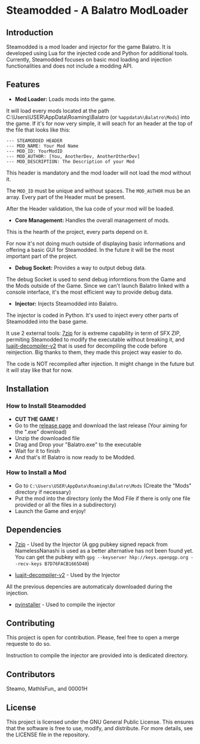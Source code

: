 # Steamodded - A Balatro ModLoader

## Introduction

Steamodded is a mod loader and injector for the game Balatro. It is developed using Lua for the injected code and Python for additional tools. Currently, Steamodded focuses on basic mod loading and injection functionalities and does not include a modding API.


## Features

- **Mod Loader:** Loads mods into the game.

It will load every mods located at the path C:\Users\USER\AppData\Roaming\Balatro (or `%appdata%\Balatro\Mods`) into the game.
If it's for now very simple, it will seach for an header at the top of the file that looks like this:
```
--- STEAMODDED HEADER
--- MOD_NAME: Your Mod Name
--- MOD_ID: YourModID
--- MOD_AUTHOR: [You, AnotherDev, AnotherOtherDev]
--- MOD_DESCRIPTION: The Description of your Mod
```
    
This header is mandatory and the mod loader will not load the mod without it.

The `MOD_ID` must be unique and without spaces. The `MOD_AUTHOR` mus be an array. Every part of the Header must be present.

After the Header validation, the lua code of your mod will be loaded.

  
- **Core Management:** Handles the overall management of mods.

This is the hearth of the project, every parts depend on it.

For now it's not doing much outside of displaying basic informations and offering a basic GUI for Steamodded. In the future it will be the most important part of the project.


- **Debug Socket:** Provides a way to output debug data.

The debug Socket is used to send debug informtions from the Game and the Mods outside of the Game. Since we can't launch Balatro linked with a console interface, it's the most efficient way to provide debug data.

- **Injector:** Injects Steamodded into Balatro.

The injector is coded in Python. It's used to inject every other parts of Steamodded into the base game.

It use 2 external tools: [7zip](https://www.7-zip.org/) for is extreme capability in term of SFX ZIP, permiting Steamodded to modify the executable without breaking it, and [luajit-decompiler-v2](https://github.com/marsinator358/luajit-decompiler-v2) that is used for decompiling the code before reinjection. Big thanks to them, they made this project way easier to do.

The code is NOT recompiled after injection. It might change in the future but it will stay like that for now.


## Installation
### How to Install Steamodded
- **CUT THE GAME !**
- Go to the [release page](https://github.com/Steamopollys/steamodded/releases) and download the last release (Your aiming for the ".exe" download)
- Unzip the downloaded file
- Drag and Drop your "Balatro.exe" to the executable
- Wait for it to finish
- And that's it! Balatro is now ready to be Modded.

### How to Install a Mod
- Go to `C:\Users\USER\AppData\Roaming\Balatro\Mods` (Create the "Mods" directory if necessary)
- Put the mod into the directory (only the Mod File if there is only one file provided or all the files in a subdirectory)
- Launch the Game and enjoy!

## Dependencies
- [7zip](https://www.7-zip.org/) - Used by the Injector (A gpg pubkey signed repack from NamelessNanashi is used as a better alternative has not been found yet. You can get the pubkey with `gpg --keyserver hkp://keys.openpgp.org --recv-keys B7D76FACB1665D40`)

- [luajit-decompiler-v2](https://github.com/marsinator358/luajit-decompiler-v2) - Used by the Injector

All the previous depencies are automaticaly downloaded during the injection.

- [pyinstaller](https://pyinstaller.org/en/stable/) - Used to compile the injector

## Contributing
This project is open for contribution. Please, feel free to open a merge requeste to do so.

Instruction to compile the injector are provided into is dedicated directory.

## Contributors

Steamo, MathIsFun_ and 00001H

## License

This project is licensed under the GNU General Public License. This ensures that the software is free to use, modify, and distribute. For more details, see the LICENSE file in the repository.
